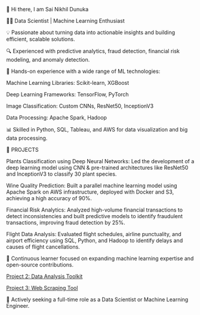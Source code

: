 👋 Hi there, I am Sai Nikhil Dunuka

👨‍💻 Data Scientist | Machine Learning Enthusiast

💡 Passionate about turning data into actionable insights and building efficient, scalable solutions.

🔍 Experienced with predictive analytics, fraud detection, financial risk modeling, and anomaly detection.

🤖 Hands-on experience with a wide range of ML technologies:

Machine Learning Libraries: Scikit-learn, XGBoost

Deep Learning Frameworks: TensorFlow, PyTorch

Image Classification: Custom CNNs, ResNet50, InceptionV3

Data Processing: Apache Spark, Hadoop

📊 Skilled in Python, SQL, Tableau, and AWS for data visualization and big data processing.

🚀 PROJECTS

Plants Classification using Deep Neural Networks: Led the development of a deep learning model using CNN & pre-trained architectures like ResNet50 and InceptionV3 to classify 30 plant species.

Wine Quality Prediction: Built a parallel machine learning model using Apache Spark on AWS infrastructure, deployed with Docker and S3, achieving a high accuracy of 90%.

Financial Risk Analytics: Analyzed high-volume financial transactions to detect inconsistencies and built predictive models to identify fraudulent transactions, improving fraud detection by 25%.

Flight Data Analysis: Evaluated flight schedules, airline punctuality, and airport efficiency using SQL, Python, and Hadoop to identify delays and causes of flight cancellations.

🌱 Continuous learner focused on expanding machine learning expertise and open-source contributions.

[](https://github.com/Nikhil28058/Image-Classification-using-Neural-Networks)

[Project 2: Data Analysis Toolkit](https://github.com/yourusername/project2)

[Project 3: Web Scraping Tool](https://github.com/yourusername/project3)


👀 Actively seeking a full-time role as a Data Scientist or Machine Learning Engineer.
<!---
Nikhil28058/Nikhil28058 is a ✨ special ✨ repository because its `README.md` (this file) appears on your GitHub profile.
You can click the Preview link to take a look at your changes.
--->
